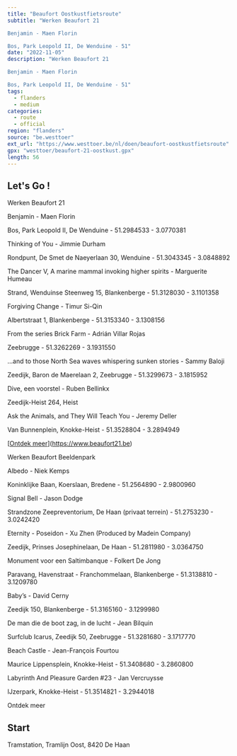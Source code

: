 ```yaml
---
title: "Beaufort Oostkustfietsroute"
subtitle: "Werken Beaufort 21

Benjamin - Maen Florin

Bos, Park Leopold II, De Wenduine - 51"
date: "2022-11-05"
description: "Werken Beaufort 21

Benjamin - Maen Florin

Bos, Park Leopold II, De Wenduine - 51" 
tags:
  - flanders
  - medium
categories: 
  - route
  - official
region: "flanders"
source: "be.westtoer"
ext_url: "https://www.westtoer.be/nl/doen/beaufort-oostkustfietsroute"
gpx: "westtoer/beaufort-21-oostkust.gpx"
length: 56
---
```


## Let's Go !

Werken Beaufort 21

Benjamin - Maen Florin

Bos, Park Leopold II, De Wenduine - 51.2984533 - 3.0770381

Thinking of You - Jimmie Durham

Rondpunt, De Smet de Naeyerlaan 30, Wenduine - 51.3043345 - 3.0848892

The Dancer V, A marine mammal invoking higher spirits - Marguerite Humeau

Strand, Wenduinse Steenweg 15, Blankenberge - 51.3128030 - 3.1101358

Forgiving Change - Timur Si-Qin

Albertstraat 1, Blankenberge - 51.3153340 - 3.1308156

From the series Brick Farm - Adrián Villar Rojas

Zeebrugge - 51.3262269 - 3.1931550

…and to those North Sea waves whispering sunken stories - Sammy Baloji

Zeedijk, Baron de Maerelaan 2, Zeebrugge - 51.3299673 - 3.1815952

Dive, een voorstel - Ruben Bellinkx

Zeedijk-Heist 264, Heist

Ask the Animals, and They Will Teach You - Jeremy Deller

Van Bunnenplein, Knokke-Heist - 51.3528804 - 3.2894949

[[Ontdek meer](https://www.beaufortbeeldenpark.be)](https://www.beaufort21.be)

Werken Beaufort Beeldenpark

Albedo - Niek Kemps

Koninklijke Baan, Koerslaan, Bredene - 51.2564890 - 2.9800960

Signal Bell - Jason Dodge

Strandzone Zeepreventorium, De Haan (privaat terrein) - 51.2753230 - 3.0242420

Eternity - Poseidon - Xu Zhen (Produced by Madein Company)

Zeedijk, Prinses Josephinelaan, De Haan - 51.2811980 - 3.0364750

Monument voor een Saltimbanque - Folkert De Jong

Paravang, Havenstraat - Franchommelaan, Blankenberge - 51.3138810 - 3.1209780

Baby’s - David Cerny

Zeedijk 150, Blankenberge - 51.3165160 - 3.1299980

De man die de boot zag, in de lucht - Jean Bilquin

Surfclub Icarus, Zeedijk 50, Zeebrugge - 51.3281680 - 3.1717770

Beach Castle - Jean-François Fourtou

Maurice Lippensplein, Knokke-Heist - 51.3408680 - 3.2860800

Labyrinth And Pleasure Garden #23 - Jan Vercruysse

IJzerpark, Knokke-Heist - 51.3514821 - 3.2944018

Ontdek meer

## Start 

Tramstation, Tramlijn Oost, 8420 De Haan 


